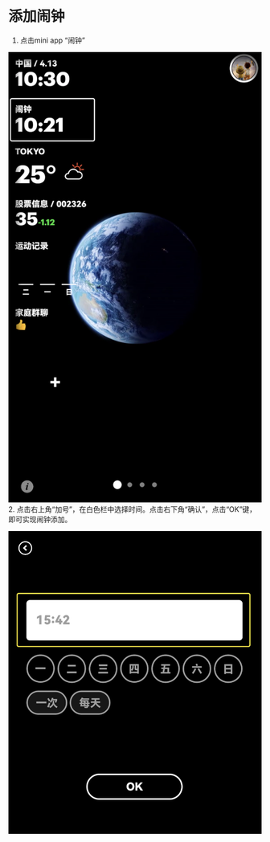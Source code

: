 # 添加闹钟



1.  点击mini app “闹钟”


![img](./images/add_clock/image-20221219165231214.png  ':size=30%')
2.  点击右上角“加号”，在白色栏中选择时间。点击右下角“确认”，点击“OK”键，即可实现闹钟添加。
    

![img](images/add_clock/image-20221219165939302.png ':size=30%')